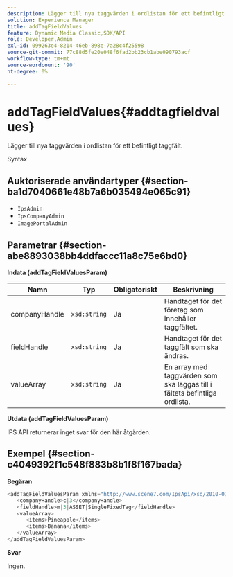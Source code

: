 ```yaml
---
description: Lägger till nya taggvärden i ordlistan för ett befintligt taggfält.
solution: Experience Manager
title: addTagFieldValues
feature: Dynamic Media Classic,SDK/API
role: Developer,Admin
exl-id: 099263e4-8214-46eb-898e-7a28c4f25598
source-git-commit: 77c88d5fe20e048f6fad2bb23cb1abe090793acf
workflow-type: tm+mt
source-wordcount: '90'
ht-degree: 0%

---
```


# addTagFieldValues{#addtagfieldvalues}

Lägger till nya taggvärden i ordlistan för ett befintligt taggfält.

Syntax

## Auktoriserade användartyper {#section-ba1d7040661e48b7a6b035494e065c91}

* `IpsAdmin`
* `IpsCompanyAdmin`
* `ImagePortalAdmin`

## Parametrar {#section-abe8893038bb4ddfaccc11a8c75e6bd0}

**Indata (addTagFieldValuesParam)**

| Namn | Typ | Obligatoriskt | Beskrivning |
|---|---|---|---|
| companyHandle | `xsd:string` | Ja | Handtaget för det företag som innehåller taggfältet. |
| fieldHandle | `xsd:string` | Ja | Handtaget för det taggfält som ska ändras. |
| valueArray | `xsd:string` | Ja | En array med taggvärden som ska läggas till i fältets befintliga ordlista. |

**Utdata (addTagFieldValuesParam)**

IPS API returnerar inget svar för den här åtgärden.

## Exempel {#section-c4049392f1c548f883b8b1f8f167bada}

**Begäran**

```java
<addTagFieldValuesParam xmlns="http://www.scene7.com/IpsApi/xsd/2010-01-31">
   <companyHandle>c|3</companyHandle>
   <fieldHandle>m|3|ASSET|SingleFixedTag</fieldHandle>
   <valueArray>
      <items>Pineapple</items>
      <items>Banana</items>
   </valueArray>
</addTagFieldValuesParam>
```

**Svar**

Ingen.
